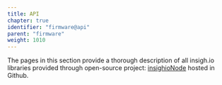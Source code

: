```yaml
---
title: API
chapter: true
identifier: "firmware@api"
parent: "firmware"
weight: 1010
---
```


The pages in this section provide a thorough description of all insigh.io libraries provided through open-source project: [insighioNode](https://github.com/insighio/insighioNode) hosted in Github.
